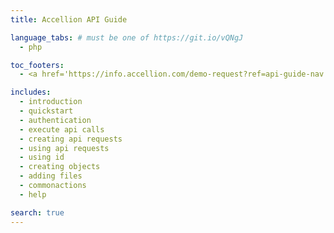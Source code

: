 ```yaml
---
title: Accellion API Guide

language_tabs: # must be one of https://git.io/vQNgJ
  - php

toc_footers:
  - <a href='https://info.accellion.com/demo-request?ref=api-guide-nav'>GET A DEMO</a>

includes:
  - introduction
  - quickstart
  - authentication
  - execute api calls
  - creating api requests
  - using api requests
  - using id
  - creating objects
  - adding files
  - commonactions
  - help

search: true
---
```

